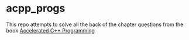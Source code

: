 acpp_progs
==========


This repo attempts to solve all the back of the chapter questions
from the book 
[Accelerated C++ Programming](http://www.amazon.com/Accelerated-C-Practical-Programming-Example/dp/020170353X)



